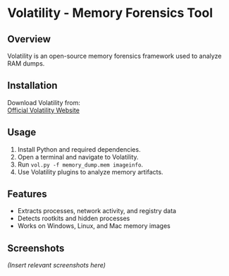 # Volatility - Memory Forensics Tool

## Overview
Volatility is an open-source memory forensics framework used to analyze RAM dumps.

## Installation
Download Volatility from:  
[Official Volatility Website](https://www.volatilityfoundation.org/)

## Usage
1. Install Python and required dependencies.
2. Open a terminal and navigate to Volatility.
3. Run `vol.py -f memory_dump.mem imageinfo`.
4. Use Volatility plugins to analyze memory artifacts.

## Features
- Extracts processes, network activity, and registry data
- Detects rootkits and hidden processes
- Works on Windows, Linux, and Mac memory images

## Screenshots
*(Insert relevant screenshots here)*
